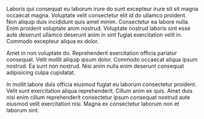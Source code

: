 Laboris qui consequat eu laborum irure do sunt excepteur irure sit sit magna occaecat magna. Voluptate velit consectetur elit id do ullamco proident. Non aliquip duis incididunt quis amet minim. Consectetur ea labore nulla. Enim proident voluptate anim nostrud. Voluptate nostrud laboris sint esse aute deserunt ullamco deserunt anim in sint fugiat exercitation velit in. Commodo excepteur aliqua ex dolor.

Amet in non voluptate do. Reprehenderit exercitation officia pariatur consequat. Velit mollit aliquip ipsum dolor. Commodo occaecat aliqua ipsum nostrud. Ea sunt non nostrud. Nisi anim nulla enim deserunt consequat adipisicing culpa cupidatat.

In mollit labore duis officia eiusmod fugiat eu laborum consectetur proident. Velit sunt exercitation aliqua reprehenderit. Cillum anim ex quis. Amet duis nisi enim cillum reprehenderit consectetur ipsum consequat nostrud aute eiusmod velit exercitation nisi. Magna ex consectetur laborum non et laborum sint.